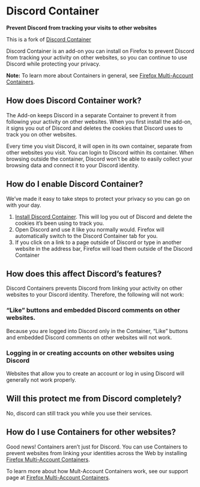 # Discord Container

**Prevent Discord from tracking your visits to other websites**

This is a fork of [Discord Container](https://github.com/containers-everywhere/contain-google)

Discord Container is an add-on you can install on Firefox to prevent Discord from tracking your activity on other websites, so you can continue to use Discord while protecting your privacy.

**Note:** To learn more about Containers in general, see [Firefox Multi-Account Containers](https://support.mozilla.org/kb/containers).

## How does Discord Container work?

The Add-on keeps Discord in a separate Container to prevent it from following your activity on other websites. When you first install the add-on, it signs you out of Discord and deletes the cookies that Discord uses to track you on other websites. 

Every time you visit Discord, it will open in its own container, separate from other websites you visit.  You can login to Discord within its container.  When browsing outside the container, Discord won’t be able to easily collect your browsing data and connect it to your Discord identity.

## How do I enable Discord Container?

We’ve made it easy to take steps to protect your privacy so you can go on with your day.

1. [Install Discord Container](https://addons.mozilla.org/firefox/addon/discord-container/). This will log you out of Discord and delete the cookies it’s been using to track you.
2. Open Discord and use it like you normally would.  Firefox will automatically switch to the Discord Container tab for you.
3. If you click on a link to a page outside of Discord or type in another website in the address bar, Firefox will load them outside of the Discord Container

## How does this affect Discord’s features?

Discord Containers prevents Discord from linking your activity on other websites to your Discord identity. Therefore, the following will not work:

### “Like” buttons and embedded Discord comments on other websites.

Because you are logged into Discord only in the Container, “Like” buttons and embedded Discord comments on other websites will not work.

### Logging in or creating accounts on other websites using Discord

Websites that allow you to create an account or log in using Discord will generally not work properly.

## Will this protect me from Discord completely?

No, discord can still track you while you use their services.

## How do I use Containers for other websites?

Good news! Containers aren’t just for Discord. You can use Containers to prevent websites from linking your identities across the Web by installing [Firefox Multi-Account Containers](https://addons.mozilla.org/firefox/addon/multi-account-containers/).

To learn more about how Mult-Account Containers work, see our support page at [Firefox Multi-Account Containers](https://addons.mozilla.org/firefox/addon/multi-account-containers/).
